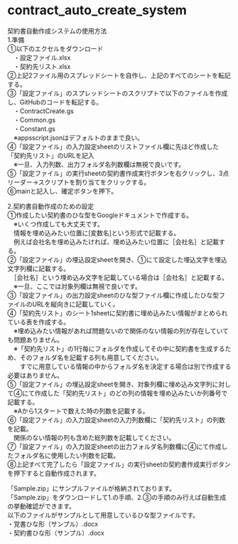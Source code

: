 # contract_auto_create_system  
契約書自動作成システムの使用方法  
1.準備  
①以下のエクセルをダウンロード  
　・設定ファイル.xlsx  
　・契約先リスト.xlsx  
②上記2ファイル用のスプレッドシートを自作し、上記のすべてのシートを転記する。  
③「設定ファイル」のスプレッドシートのスクリプトで以下のファイルを作成し、GitHubのコードを転記する。  
　・ContractCreate.gs  
　・Common.gs  
　・Constant.gs  
　※appsscript.jsonはデフォルトのままで良い。  
④「設定ファイル」の入力設定sheetのリストファイル欄に先ほど作成した「契約先リスト」のURLを記入  
　※一旦、入力列数、出力フォルダ名列数欄は無視で良いです。  
⑤「設定ファイル」の実行sheetの契約書作成実行ボタンを右クリックし、3点リーダー→スクリプトを割り当てをクリックする。  
⑥mainと記入し、確定ボタンを押下。  
  
2.契約書自動作成のための設定  
①作成したい契約書のひな型をGoogleドキュメントで作成する。  
　※いくつ作成しても大丈夫です。  
　情報を埋め込みたい位置に[変数名]という形式で記載する。  
　例えば会社名を埋め込みたければ、埋め込みたい位置に［会社名］と記載する。  
②「設定ファイル」の埋込設定sheetを開き、①にて設定した埋込文字を埋込文字列欄に記載する。  
　［会社名］という埋め込み文字を記載している場合は［会社名］と記載する。  
 　※一旦、ここでは対象列欄は無視で良いです。  
③「設定ファイル」の出力設定sheetのひな型ファイル欄に作成したひな型ファイルのURLを縦向きに記載していく。  
④「契約先リスト」のシート1sheetに契約書に埋め込みたい情報がまとめられている表を作成する。  
　※埋め込みたい情報があれば問題ないので関係のない情報の列が存在していても問題ありません。  
　※「契約先リスト」の1行毎にフォルダを作成してその中に契約書を生成するため、そのフォルダ名を記載する列も用意してください。  
　　すでに用意している情報の中からフォルダ名を決定する場合は別で作成する必要はありません。  
⑤「設定ファイル」の埋込設定sheetを開き、対象列欄に埋め込み文字列に対して④にて作成した「契約先リスト」のどの列の情報を埋め込みたいか列番号で記載する。  
　※Aから1スタートで数えた時の列数を記載する。  
⑥「設定ファイル」の入力設定sheetの入力列数欄に「契約先リスト」の列数を記載。  
　関係のない情報の列も含めた総列数を記載してください。  
⑦「設定ファイル」の入力設定sheetの出力フォルダ名列数欄に④にて作成したフォルダ名に使用したい列数を記載。  
⑧上記すべて完了したら「設定ファイル」の実行sheetの契約書作成実行ボタンを押下すると自動作成されます。  
  
「Sample.zip」にサンプルファイルが格納されております。  
「Sample.zip」をダウンロードして1.の手順、2.③の手順のみ行えば自動生成の挙動確認ができます。  
以下のファイルがサンプルとして用意しているひな型ファイルです。  
・覚書ひな形（サンプル）.docx  
・契約書ひな形（サンプル）.docx  
